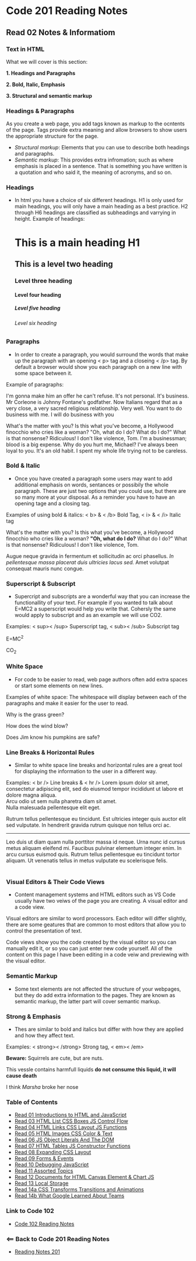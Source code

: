 # Code 201 Reading Notes
## Read 02 Notes & Informatiom

### Text in HTML
What we will cover is this section:

  **1. Headings and Paragraphs**

  **2. Bold, Italic, Emphasis**

  **3. Structural and semantic markup**

### Headings & Paragraphs 
As you create a web page, you add tags known as markup to the ocntents of the page. Tags provide extra meaning and allow browsers to show users the appropriate structure for the page.
- *Structural markup*: Elements that you can use to describe both headings and paragraphs. 
- *Semantic markup*: This provides extra infromation; such as where emphasis is placed in a sentence. That is something you have written is a quotation and who said it, the meaning of acronyms, and so on.

### Headings
- In html you have a choice of six different headings. H1 is only used for main headings, you will only have a main heading as a best practice. H2 through H6 headings are classified as subheadings and varrying in height. Example of headings:
    <h1>This is a main heading H1</h1>
      <h2>This is a level two heading</h2>
    <h3>Level three heading</h3>
    <h4>Level four heading</h4>
    <h5>Level five heading</h5>
    <h6>Level six heading</h6>

### Paragraphs
- In order to create a paragraph, you would surround the words that make up the paragraph with an opening < p> tag and a closeing < /p> tag. By default a browser would show you each paragraph on a new line with some space between it. 

Example of paragraphs:
<p>I'm gonna make him an offer he can't refuse. It's not personal. It's business. Mr Corleone is Johnny Fontane's godfather. Now Italians regard that as a very close, a very sacred religious relationship. Very well. You want to do business with me. I will do business with you</p>
<p>What's the matter with you? Is this what you've become, a Hollywood finocchio who cries like a woman? "Oh, what do I do? What do I do?" What is that nonsense? Ridiculous! I don't like violence, Tom. I'm a businessman; blood is a big expense. Why do you hurt me, Michael? I've always been loyal to you. It's an old habit. I spent my whole life trying not to be careless.</p>

### Bold & Italic
- Once you have created a paragraph some users may want to add additional emphasis on words, sentances or possibily the whole paragraph. These are just two options that you could use, but there are so many more at your disposal. As a reminder you have to have an opening tage and a closing tag. 

Examples of using bold & italics: < b> & < /b> Bold Tag, < i> & < /i> Italic tag
<p>What's the matter with you? Is this what you've become, a Hollywood finocchio who cries like a woman? <b>"Oh, what do I do?</b> What do I do?" What is that nonsense? Ridiculous! I don't like violence, Tom.
<p>Augue neque gravida in fermentum et sollicitudin ac orci phasellus. <i> In pellentesque massa placerat duis ultricies lacus sed.</i> Amet volutpat consequat mauris nunc congue.

### Superscript & Subscript
- Supercript and subscripts are a wonderful way that you can increase the functionallity of your text. For example if you wanted to talk about E=MC2 a superscript would help you write that. Cohersly the same would apply to subscript and as an example we will use CO2.

Examples: < sup>< /sup> Superscript tag, < sub>< /sub> Subscript tag
<p>E=MC<sup>2</sup>
<p>CO<sub>2</sub>

### White Space
- For code to be easier to read, web page authors often add extra spaces or start some elements on new lines. 

Examples of white space: The whitespace will display between each of the paragraphs and make it easier for the user to read. 
<p>Why is the grass green?</p>
<p>How does the wind blow?</p>
<p>Does Jim know his pumpkins are safe?</p>

### Line Breaks & Horizontal Rules
- Similar to white space line breaks and horizontal rules are a great tool for displaying the information to the user in a different way. 

Examples: < br /> Line breaks & < hr />
Lorem ipsum dolor sit amet, consectetur adipiscing elit, sed do eiusmod tempor incididunt ut labore et dolore magna aliqua. <br/> Arcu odio ut sem nulla pharetra diam sit amet. <br/> Nulla malesuada pellentesque elit eget.

Rutrum tellus pellentesque eu tincidunt. Est ultricies integer quis auctor elit sed vulputate. In hendrerit gravida rutrum quisque non tellus orci ac.
<hr/> Leo duis ut diam quam nulla porttitor massa id neque. Urna nunc id cursus metus aliquam eleifend mi. Faucibus pulvinar elementum integer enim. In arcu cursus euismod quis. Rutrum tellus pellentesque eu tincidunt tortor aliquam. Ut venenatis tellus in metus vulputate eu scelerisque felis.
<br/>
<br/>

### Visual Editors & Their Code Views
- Content management systems and HTML editors such as VS Code usually have two veiws of the page you are creating. A visual editor and a code view. 

Visual editors are similar to word processors. Each editor will differ slightly, there are some geatures that are common to most editors that allow you to control the presentation of text. 

Code views show you the code created by the visual editor so you can manually edit it, or so you can just enter new code yourself. All of the content on this page I have been editing in a code veiw and previewing with the visual editor. 

### Semantic Markup
- Some text elements are not affected the structure of your webpages, but they do add extra information to the pages. They are known as semantic markup, the latter part will cover semantic markup. 

### Strong & Emphasis
- Thes are similar to bold and italics but differ with how they are applied and how they affect text. 

Examples: < strong>< /strong> Strong tag, < em>< /em>
<p><strong>Beware:</strong> Squirrels are cute, but are nuts.</p>
<p>This vessle contains harmfull liquids <strong>do not consume this liquid, it will cause death</strong></p>

<p>I think <em>Marsha</em> broke her nose</p>




### Table of Contents
- [Read 01 Introductions to HTML and JavaScript](Read01.md)
- [Read 03 HTML List CSS Boxes JS Control Flow](Read03.md)
- [Read 04 HTML Links CSS Layout JS Functions](Read04.md)
- [Read 05 HTML Images CSS Color & Text](Read05.md)
- [Read 06 JS Object Literals And The DOM](Read06.md)
- [Read 07 HTML Tables JS Constructor Functions](Read07.md)
- [Read 08 Expanding CSS Layout](Read08.md)
- [Read 09 Forms & Events](Read09.md)
- [Read 10 Debugging JavaScript](Read10.md)
- [Read 11 Assorted Topics](Read11.md)
- [Read 12 Documents for HTML Canvas Element & Chart JS](Read12.md)
- [Read 13 Local Storage](Read13.md)
- [Read 14a CSS Transforms Transitions and Animations](Read14A.md)
- [Read 14b What Google Learned About Teams](Read14A.md)

### Link to Code 102
- [Code 102 Reading Notes](https://jtaisey389.github.io/reading-notes/)

### <== Back to Code 201 Reading Notes
- [Reading Notes 201](https://jtaisey389.github.io/reading-notes201.md/)